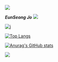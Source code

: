 <img src="https://capsule-render.vercel.app/api?type=soft&color=BDBDC8&height=50&section=header" />

**_EunSeong Jo_**
<a href="mailto:tkakfkekdk4@gmail.com">
   <img src="https://img.shields.io/badge/Gmail-d14836?style=flat-square&logo=Gmail&logoColor=white&link=tkakfkekdk4@gmail.com"/>
</a>

![j](https://img.shields.io/badge/JavaScript-F7DF1E?style=for-the-badge&logo=JavaScript&logoColor=white)

[![Top Langs](https://github-readme-stats.vercel.app/api/top-langs/?username=eunseongjo)](https://github.com/anuraghazra/github-readme-stats)

[![Anurag's GitHub stats](https://github-readme-stats.vercel.app/api?username=eunseongjo)](https://github.com/anuraghazra/github-readme-stats)

<img src="https://capsule-render.vercel.app/api?type=soft&color=BDBDC8&height=50&section=footer" />
